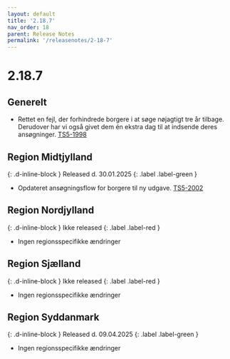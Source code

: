 ```yaml
---
layout: default
title: '2.18.7'
nav_order: 18
parent: Release Notes
permalink: '/releasenotes/2-18-7'
---
```


# 2.18.7

## Generelt
- Rettet en fejl, der forhindrede borgere i at søge nøjagtigt tre år tilbage. Derudover har vi også givet dem én ekstra dag til at indsende deres ansøgninger. [TS5-1998](https://sd.trifork.com/projects/TS5/queues/custom/95/TS5-1998)

## Region Midtjylland
{: .d-inline-block }
Released d. 30.01.2025
{: .label .label-green }
- Opdateret ansøgningsflow for borgere til ny udgave. [TS5-2002](https://sd.trifork.com/browse/TS5-2002)

## Region Nordjylland
{: .d-inline-block }
Ikke released
{: .label .label-red }
- Ingen regionsspecifikke ændringer

## Region Sjælland
{: .d-inline-block }
Ikke released
{: .label .label-red }
- Ingen regionsspecifikke ændringer

## Region Syddanmark
{: .d-inline-block }
Released d. 09.04.2025
{: .label .label-green }
- Ingen regionsspecifikke ændringer



